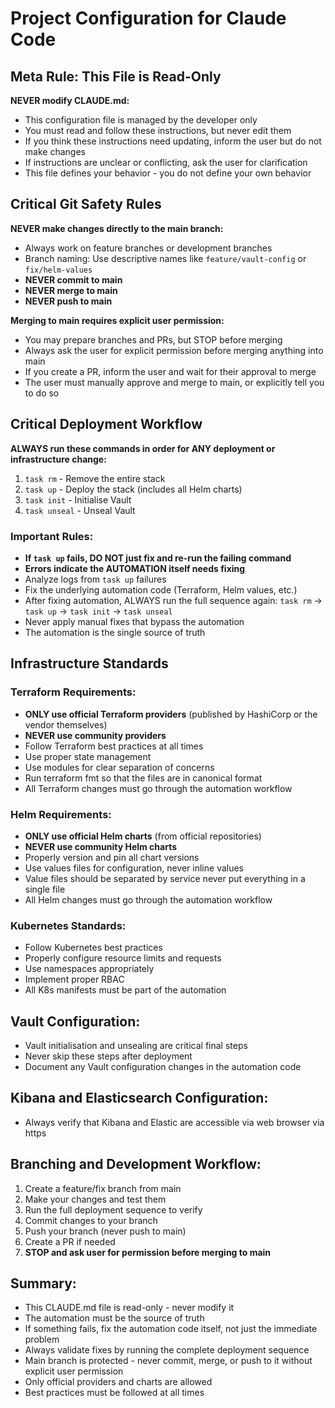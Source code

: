 # Project Configuration for Claude Code

## Meta Rule: This File is Read-Only

**NEVER modify CLAUDE.md:**
- This configuration file is managed by the developer only
- You must read and follow these instructions, but never edit them
- If you think these instructions need updating, inform the user but do not make changes
- If instructions are unclear or conflicting, ask the user for clarification
- This file defines your behavior - you do not define your own behavior

## Critical Git Safety Rules

**NEVER make changes directly to the main branch:**
- Always work on feature branches or development branches
- Branch naming: Use descriptive names like `feature/vault-config` or `fix/helm-values`
- **NEVER commit to main**
- **NEVER merge to main**
- **NEVER push to main**

**Merging to main requires explicit user permission:**
- You may prepare branches and PRs, but STOP before merging
- Always ask the user for explicit permission before merging anything into main
- If you create a PR, inform the user and wait for their approval to merge
- The user must manually approve and merge to main, or explicitly tell you to do so

## Critical Deployment Workflow

**ALWAYS run these commands in order for ANY deployment or infrastructure change:**

1. `task rm` - Remove the entire stack
2. `task up` - Deploy the stack (includes all Helm charts)
3. `task init` - Initialise Vault
4. `task unseal` - Unseal Vault

### Important Rules:

- **If `task up` fails, DO NOT just fix and re-run the failing command**
- **Errors indicate the AUTOMATION itself needs fixing**
- Analyze logs from `task up` failures
- Fix the underlying automation code (Terraform, Helm values, etc.)
- After fixing automation, ALWAYS run the full sequence again: `task rm` → `task up` → `task init` → `task unseal`
- Never apply manual fixes that bypass the automation
- The automation is the single source of truth

## Infrastructure Standards

### Terraform Requirements:
- **ONLY use official Terraform providers** (published by HashiCorp or the vendor themselves)
- **NEVER use community providers**
- Follow Terraform best practices at all times
- Use proper state management
- Use modules for clear separation of concerns
- Run terraform fmt so that the files are in canonical format
- All Terraform changes must go through the automation workflow

### Helm Requirements:
- **ONLY use official Helm charts** (from official repositories)
- **NEVER use community Helm charts**
- Properly version and pin all chart versions
- Use values files for configuration, never inline values
- Value files should be separated by service never put everything in a single file
- All Helm changes must go through the automation workflow

### Kubernetes Standards:
- Follow Kubernetes best practices
- Properly configure resource limits and requests
- Use namespaces appropriately
- Implement proper RBAC
- All K8s manifests must be part of the automation

## Vault Configuration:
- Vault initialisation and unsealing are critical final steps
- Never skip these steps after deployment
- Document any Vault configuration changes in the automation code

## Kibana and Elasticsearch Configuration:
- Always verify that Kibana and Elastic are accessible via web browser via https 

## Branching and Development Workflow:
1. Create a feature/fix branch from main
2. Make your changes and test them
3. Run the full deployment sequence to verify
4. Commit changes to your branch
5. Push your branch (never push to main)
6. Create a PR if needed
7. **STOP and ask user for permission before merging to main**

## Summary:
- This CLAUDE.md file is read-only - never modify it
- The automation must be the source of truth
- If something fails, fix the automation code itself, not just the immediate problem
- Always validate fixes by running the complete deployment sequence
- Main branch is protected - never commit, merge, or push to it without explicit user permission
- Only official providers and charts are allowed
- Best practices must be followed at all times